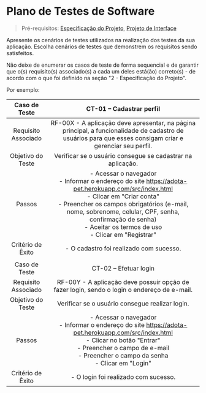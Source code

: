 # Plano de Testes de Software

> Pré-requisitos: [Especificação do Projeto](especificacao-do-projeto.md), [Projeto de Interface](projeto-de-interface.md)

Apresente os cenários de testes utilizados na realização dos testes da sua aplicação. Escolha cenários de testes que demonstrem os requisitos sendo satisfeitos.

Não deixe de enumerar os casos de teste de forma sequencial e de garantir que o(s) requisito(s) associado(s) a cada um deles está(ão) correto(s) - de acordo com o que foi definido na seção "2 - Especificação do Projeto".

Por exemplo:

|  **Caso de Teste**  |                                                                                                                                          **CT-01 – Cadastrar perfil**                                                                                                                                           |
| :-----------------: | :-------------------------------------------------------------------------------------------------------------------------------------------------------------------------------------------------------------------------------------------------------------------------------------------------------------: |
| Requisito Associado |                                                                            RF-00X - A aplicação deve apresentar, na página principal, a funcionalidade de cadastro de usuários para que esses consigam criar e gerenciar seu perfil.                                                                            |
|  Objetivo do Teste  |                                                                                                                           Verificar se o usuário consegue se cadastrar na aplicação.                                                                                                                            |
|       Passos        | - Acessar o navegador <br> - Informar o endereço do site https://adota-pet.herokuapp.com/src/index.html<br> - Clicar em "Criar conta" <br> - Preencher os campos obrigatórios (e-mail, nome, sobrenome, celular, CPF, senha, confirmação de senha) <br> - Aceitar os termos de uso <br> - Clicar em "Registrar" |
|  Critério de Êxito  |                                                                                                                                     - O cadastro foi realizado com sucesso.                                                                                                                                     |
|                     |                                                                                                                                                                                                                                                                                                                 |
|    Caso de Teste    |                                                                                                                                              CT-02 – Efetuar login                                                                                                                                              |
| Requisito Associado |                                                                                                           RF-00Y - A aplicação deve possuir opção de fazer login, sendo o login o endereço de e-mail.                                                                                                           |
|  Objetivo do Teste  |                                                                                                                                 Verificar se o usuário consegue realizar login.                                                                                                                                 |
|       Passos        |                                      - Acessar o navegador <br> - Informar o endereço do site https://adota-pet.herokuapp.com/src/index.html<br> - Clicar no botão "Entrar" <br> - Preencher o campo de e-mail <br> - Preencher o campo da senha <br> - Clicar em "Login"                                       |
|  Critério de Êxito  |                                                                                                                                      - O login foi realizado com sucesso.                                                                                                                                       |

